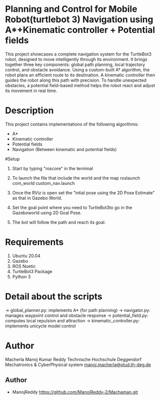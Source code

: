 # Planning and Control for Mobile Robot(turtlebot 3) Navigation using A*+Kinematic controller + Potential fields


This project showcases a complete navigation system for the TurtleBot3 robot, designed to move intelligently through its environment. It brings together three key components: global path planning, local trajectory control, and obstacle avoidance. Using a custom-built A* algorithm, the robot plans an efficient route to its destination. A kinematic controller then guides the robot along this path with precision. To handle unexpected obstacles, a potential field-based method helps the robot react and adjust its movement in real time. 

# Description
This project contains implementations of the following algorithms:

- A*
- Kinematic controller
- Potential fields
- Navigation (Between kinematic and potential fields)

#Setup

1. Start by typing "roscore" in the terminal

2. To launch the file that include the world and the map
     roslaunch com_world custom_nav.launch

3. Once the RViz is open set the "intial pose using the 2D Pose Estimate" as that in Gazebo World.

4. Set the goal point where you need to TurtleBot3to go in the Gazeboworld using  2D Goal Pose.

5. The bot will follow the path and reach its goal.

# Requirements
1. Ubuntu 20.04
2. Gazebo 
3. ROS Noetic
4. TurtleBot3 Package
5. Python 3

# Detail about the scripts
-> global_planner.py: implements A* (for path planning)
-> navigator.py: manages waypoint control and obstacle response
-> potential_field.py: computes local repulsion and attraction
-> kinematic_controller.py: implements unicycle model control

# Author
Macherla Manoj Kumar Reddy
Technische Hochschule Deggendorf
    Mechatronics & CyberPhysical system
manoj.macherla@stud.th-deg.de
## Author

-   ManojReddy https://github.com/ManojReddy-2/Machaman.git

